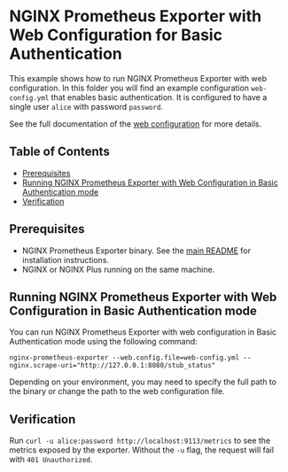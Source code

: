 # NGINX Prometheus Exporter with Web Configuration for Basic Authentication

This example shows how to run NGINX Prometheus Exporter with web configuration. In this folder you will find an example
configuration `web-config.yml` that enables basic authentication. It is configured to have a single user `alice` with
password `password`.

See the full documentation of the 
[web configuration](https://github.com/prometheus/exporter-toolkit/blob/master/docs/web-configuration.md) for more details.

<!-- START doctoc generated TOC please keep comment here to allow auto update -->
<!-- DON'T EDIT THIS SECTION, INSTEAD RE-RUN doctoc TO UPDATE -->
## Table of Contents

- [Prerequisites](#prerequisites)
- [Running NGINX Prometheus Exporter with Web Configuration in Basic Authentication mode](#running-nginx-prometheus-exporter-with-web-configuration-in-basic-authentication-mode)
- [Verification](#verification)

<!-- END doctoc generated TOC please keep comment here to allow auto update -->

## Prerequisites

- NGINX Prometheus Exporter binary. See the [main README](../../README.md) for installation instructions.
- NGINX or NGINX Plus running on the same machine.

## Running NGINX Prometheus Exporter with Web Configuration in Basic Authentication mode

You can run NGINX Prometheus Exporter with web configuration in Basic Authentication mode using the following command:

```console
nginx-prometheus-exporter --web.config.file=web-config.yml --nginx.scrape-uri="http://127.0.0.1:8080/stub_status"
```

Depending on your environment, you may need to specify the full path to the binary or change the path to the web
configuration file.

## Verification

Run `curl -u alice:password http://localhost:9113/metrics` to see the metrics exposed by the exporter. Without the `-u`
flag, the request will fail with `401 Unauthorized`.
